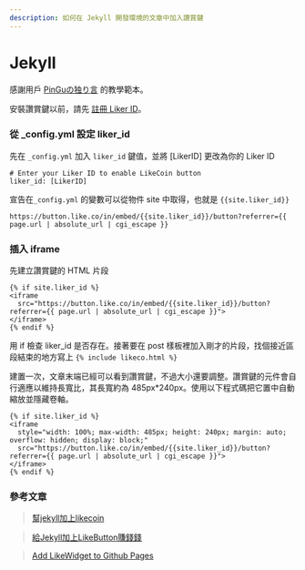 ```yaml
---
description: 如何在 Jekyll 開發環境的文章中加入讚賞鍵
---
```


# Jekyll

感謝用戶 [PinGuの独り言](https://pingu.moe/2020/01/integrate-likebutton-with-jekyll/) 的教學範本。

安裝讚賞鍵以前，請先 [註冊 Liker ID](https://docs.like.co/v/zh/user-guide/liker-id/how-to-register-a-liker-id)。

### 從 \_config.yml 設定 liker\_id <a id="&#x5F9E;_configyml&#x8A2D;&#x5B9A;liker_id"></a>

先在 `_config.yml` 加入 `liker_id` 鍵值，並將 \[LikerID\] 更改為你的 Liker ID

```text
# Enter your Liker ID to enable LikeCoin button
liker_id: [LikerID]
```

宣告在`_config.yml` 的變數可以從物件 site 中取得，也就是 `{{site.liker_id}}`

```text
https://button.like.co/in/embed/{{site.liker_id}}/button?referrer={{ page.url | absolute_url | cgi_escape }}
```

### 插入 iframe <a id="&#x63D2;&#x5165;iframe"></a>

先建立讚賞鍵的 HTML 片段

```text
{% if site.liker_id %}
<iframe
  src="https://button.like.co/in/embed/{{site.liker_id}}/button?referrer={{ page.url | absolute_url | cgi_escape }}">
</iframe>
{% endif %}
```

 用 if 檢查 liker\_id 是否存在。接著要在 post 樣板裡加入剛才的片段，找個接近區段結束的地方寫上 `{% include likeco.html %}`

建置一次，文章末端已經可以看到讚賞鍵，不過大小還要調整。讚賞鍵的元件會自行適應以維持長寬比，其長寬約為 485px\*240px。使用以下程式碼把它置中自動縮放並隱藏卷軸。

```text
{% if site.liker_id %}
<iframe
  style="width: 100%; max-width: 485px; height: 240px; margin: auto; overflow: hidden; display: block;"
  src="https://button.like.co/in/embed/{{site.liker_id}}/button?referrer={{ page.url | absolute_url | cgi_escape }}">
</iframe>
{% endif %}
```

### 參考文章

> [幫jekyll加上likecoin](https://blog.allmwh.org/2020-02/jekyll-likecoin/)

> [給Jekyll加上LikeButton賺錢錢](https://pingu.moe/2020/01/integrate-likebutton-with-jekyll/)

> [Add LikeWidget to Github Pages](https://klee1611.github.io/likecoin-button-jekyll.html)

